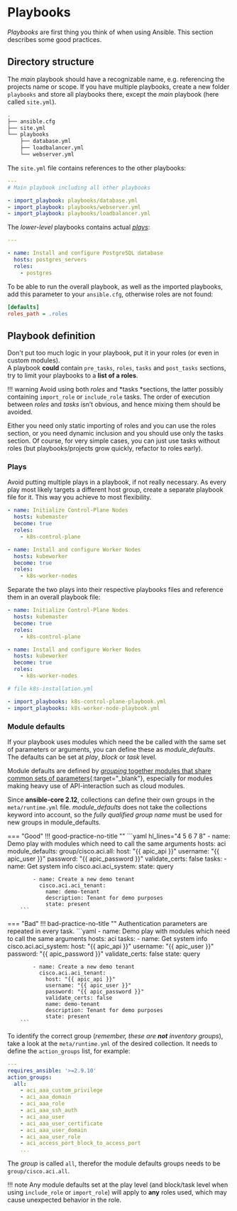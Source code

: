# Playbooks

*Playbooks* are first thing you think of when using Ansible. This section describes some good practices.  

## Directory structure

The *main* playbook should have a recognizable name, e.g. referencing the projects name or scope.
If you have multiple playbooks, create a new folder `playbooks` and store all playbooks there, except the *main* playbook (here called `site.yml`).

```bash
.
├── ansible.cfg
├── site.yml
└── playbooks
    ├── database.yml
    ├── loadbalancer.yml
    └── webserver.yml
```

The `site.yml` file contains references to the other playbooks:

```yaml
---
# Main playbook including all other playbooks

- import_playbook: playbooks/database.yml
- import_playbook: playbooks/webserver.yml
- import_playbook: playbooks/loadbalancer.yml
```

The *lower-level* playbooks contains actual [*plays*](playbook.md#plays):

```yaml title="playbooks/database.yml"
---

- name: Install and configure PostgreSQL database
  hosts: postgres_servers
  roles:
    - postgres

```

To be able to run the overall playbook, as well as the imported playbooks, add this parameter to your `ansible.cfg`, otherwise roles are not found:

```ini
[defaults]
roles_path = .roles
```

## Playbook definition

Don't put too much logic in your playbook, put it in your roles (or even in custom modules).  
A playbook **could** contain `pre_tasks`, `roles`, `tasks` and `post_tasks` sections, try to limit your playbooks to a **list of a roles**. 

!!! warning
    Avoid using both *roles* and *tasks *sections, the latter possibly containing `import_role` or `include_role` tasks. The order of execution between *roles* and *tasks* isn’t obvious, and hence mixing them should be avoided.  

Either you need only static importing of roles and you can use the roles section, or you need dynamic inclusion and you should use only the tasks section. Of course, for very simple cases, you can just use tasks without roles (but playbooks/projects grow quickly, refactor to roles early).

### Plays

Avoid putting multiple plays in a playbook, if not really necessary. As every play most likely targets a different host group, create a separate playbook file for it. This way you achieve to most flexibility.

```yaml title="k8s-installation.yml"
- name: Initialize Control-Plane Nodes
  hosts: kubemaster
  become: true
  roles:
    - k8s-control-plane

- name: Install and configure Worker Nodes
  hosts: kubeworker
  become: true
  roles:
    - k8s-worker-nodes
```

Separate the two plays into their respective playbooks files and reference them in an overall playbook file:

```yaml title="k8s-control-plane-playbook.yml"
- name: Initialize Control-Plane Nodes
  hosts: kubemaster
  become: true
  roles:
    - k8s-control-plane
```

```yaml title="k8s-worker-node-playbook.yml"
- name: Install and configure Worker Nodes
  hosts: kubeworker
  become: true
  roles:
    - k8s-worker-nodes
```

```yaml title="k8s-installation.yml"
# file k8s-installation.yml

- import_playbooks: k8s-control-plane-playbook.yml
- import_playbooks: k8s-worker-node-playbook.yml
```

### Module defaults

If your playbook uses modules which need the be called with the same set of parameters or arguments, you can define these as *module_defaults*.  
The defaults can be set at *play*, *block* or *task* level.

Module defaults are defined by [*grouping* together modules that share common sets of parameters](https://docs.ansible.com/ansible/latest/playbook_guide/playbooks_module_defaults.html#module-defaults-groups){:target="_blank"}, especially for modules making heavy use of API-interaction such as cloud modules.  

Since **ansible-core 2.12**, collections can define their own groups in the `meta/runtime.yml` file. *module_defaults* does not take the collections keyword into account, so the *fully qualified group name* must be used for new groups in module_defaults.

=== "Good"
    !!! good-practice-no-title ""
        ```yaml hl_lines="4 5 6 7 8"
        - name: Demo play with modules which need to call the same arguments
          hosts: aci
          module_defaults:
            group/cisco.aci.all:
              host: "{{ apic_api }}"
              username: "{{ apic_user }}"
              password: "{{ apic_password }}"
              validate_certs: false
          tasks:
            - name: Get system info
              cisco.aci.aci_system:
                state: query

            - name: Create a new demo tenant
              cisco.aci.aci_tenant:
                name: demo-tenant
                description: Tenant for demo purposes
                state: present
        ```
=== "Bad"
    !!! bad-practice-no-title ""
        Authentication parameters are repeated in every task.
        ```yaml
        - name: Demo play with modules which need to call the same arguments
          hosts: aci
          tasks:
            - name: Get system info
              cisco.aci.aci_system:
                host: "{{ apic_api }}"
                username: "{{ apic_user }}"
                password: "{{ apic_password }}"
                validate_certs: false
                state: query

            - name: Create a new demo tenant
              cisco.aci.aci_tenant:
                host: "{{ apic_api }}"
                username: "{{ apic_user }}"
                password: "{{ apic_password }}"
                validate_certs: false
                name: demo-tenant
                description: Tenant for demo purposes
                state: present
        ```

To identify the correct group (*remember, these are **not** inventory groups*), take a look at the `meta/runtime.yml` of the desired collection. It needs to define the `action_groups` list, for example:

```yaml title="~/.ansible/collections/ansible_collections/cisco/aci/meta/runtime.yml"
---
requires_ansible: '>=2.9.10'
action_groups:
  all:
    - aci_aaa_custom_privilege
    - aci_aaa_domain
    - aci_aaa_role
    - aci_aaa_ssh_auth
    - aci_aaa_user
    - aci_aaa_user_certificate
    - aci_aaa_user_domain
    - aci_aaa_user_role
    - aci_access_port_block_to_access_port
    ...
```

The *group* is called `all`, therefor the module defaults groups needs to be `group/cisco.aci.all`.


!!! note
    Any module defaults set at the play level (and block/task level when using `include_role` or `import_role`) will apply to **any** roles used, which may cause unexpected behavior in the role.